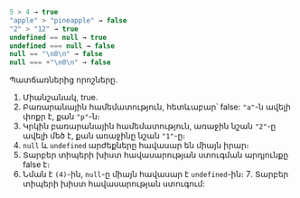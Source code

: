 

```js no-beautify
5 > 4 → true
"apple" > "pineapple" → false
"2" > "12" → true
undefined == null → true
undefined === null → false
null == "\n0\n" → false
null === +"\n0\n" → false
```

Պատճառներից որոշները.

1. Միանշանակ, true.
2. Բառարանային համեմատություն, հետևաբար՝ false: `"a"`-ն ավելի փոքր է, քան `"p"`-ն։
3. Կրկին բառարանային համեմատություն, առաջին նշան `"2"`-ը ավելի մեծ է, քան առաջինը նշան `"1"`-ը։
4. `null` և `undefined` արժեքները հավասար են միայն իրար։
5. Տարբեր տիպերի խիստ հավասարության ստուգման արդյունքը false է։
6. Նման է `(4)`-ին, `null`-ը միայն հավասար է `undefined`-ին։
7․ Տարբեր տիպերի խիստ հավասարության ստուգում: